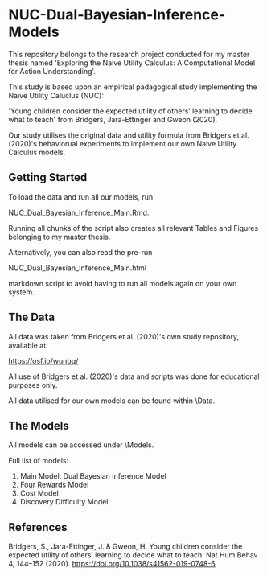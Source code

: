 # NUC-Dual-Bayesian-Inference-Models

This repository belongs to the research project conducted for my master thesis named 'Exploring the Naive Utility Calculus: A Computational Model for Action Understanding'.

This study is based upon an empirical padagogical study implementing the Naive Utility Caluclus (NUC):

'Young children consider the expected utility of others’ learning to decide what to teach' from Bridgers, Jara-Ettinger and Gweon (2020).

Our study utilises the original data and utility formula from Bridgers et al. (2020)'s behaviorual experiments to implement our own Naive Utility Calculus models. 

## Getting Started

To load the data and run all our models, run 

NUC_Dual_Bayesian_Inference_Main.Rmd. 

Running all chunks of the script also creates all relevant Tables and Figures 
belonging to my master thesis. 

Alternatively, you can also read the pre-run 

NUC_Dual_Bayesian_Inference_Main.html

markdown script to avoid having to run all models again on your own system.

## The Data

All data was taken from Bridgers et al. (2020)'s own study repository, available at: 

https://osf.io/wunbq/

All use of Bridgers et al. (2020)'s data and scripts was done for educational purposes only.

All data utilised for our own models can be found within \Data.

## The Models

All models can be accessed under \Models.

Full list of models:

<ol>
  <li>Main Model: Dual Bayesian Inference Model</li>
  <li>Four Rewards Model</li>
  <li>Cost Model</li>
  <li>Discovery Difficulty Model</li>
</ol> 

## References

Bridgers, S., Jara-Ettinger, J. & Gweon, H. Young children consider the expected utility of others’ learning to decide what to teach. Nat Hum Behav 4, 144–152 (2020). https://doi.org/10.1038/s41562-019-0748-6

